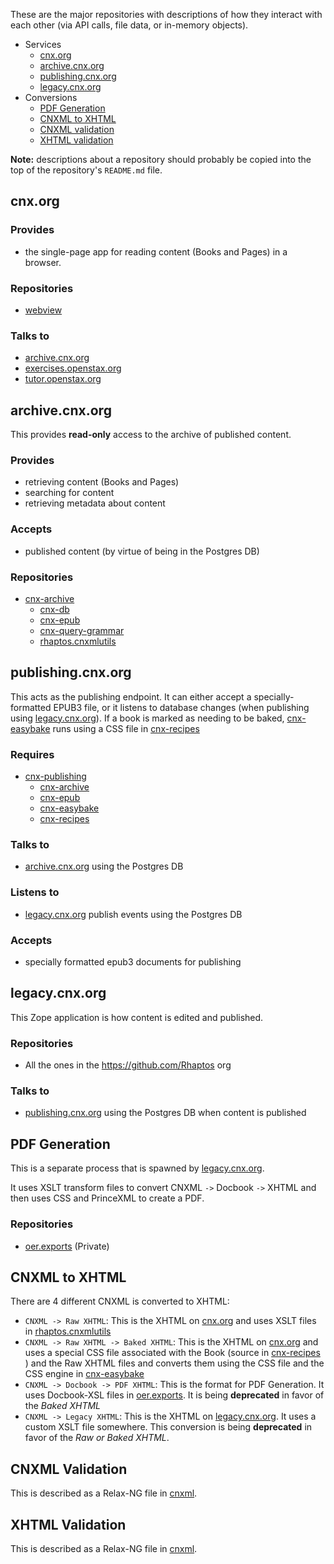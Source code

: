 These are the major repositories with descriptions of how they interact with each other (via API calls, file data, or in-memory objects).

- Services
  - [cnx.org](#cnxorg)
  - [archive.cnx.org](#archivecnxorg)
  - [publishing.cnx.org](#publishingcnxorg)
  - [legacy.cnx.org](#legacycnxorg)
- Conversions
  - [PDF Generation](#pdfgeneration)
  - [CNXML to XHTML](#cnxml-to-xhtml)
  - [CNXML validation](#cnxml-validation)
  - [XHTML validation](#xhtml-validation)

**Note:** descriptions about a repository should probably be copied into the top of the repository's `README.md` file.


## cnx.org

### Provides

- the single-page app for reading content (Books and Pages) in a browser.


### Repositories
- [webview](https://github.com/Connexions/webview)

### Talks to

- [archive.cnx.org](#archivecnxorg)
- [exercises.openstax.org](https://github.com/openstax/exercises)
- [tutor.openstax.org](https://github.com/openstax/tutor)


## archive.cnx.org

This provides **read-only** access to the archive of published content.

### Provides

- retrieving content (Books and Pages)
- searching for content
- retrieving metadata about content


### Accepts

- published content (by virtue of being in the Postgres DB)


### Repositories

- [cnx-archive](https://github.com/Connexions/cnx-archive)
  - [cnx-db](https://github.com/Connexions/cnx-db)
  - [cnx-epub](https://github.com/Connexions/cnx-epub)
  - [cnx-query-grammar](https://github.com/Connexions/cnx-query-grammar)
  - [rhaptos.cnxmlutils](https://github.com/Connexions/rhaptos.cnxmlutils)


## publishing.cnx.org

This acts as the publishing endpoint. It can either accept a specially-formatted EPUB3 file, or it listens to database changes (when publishing using [legacy.cnx.org](#legacycnxorg)). If a book is marked as needing to be baked, [cnx-easybake](https://github.com/Connexions/cnx-easybake) runs using a CSS file in [cnx-recipes](https://github.com/Connexions/cnx-recipes)

### Requires
- [cnx-publishing](https://github.com/Connexions/cnx-publishing)
  - [cnx-archive](https://github.com/Connexions/cnx-archive)
  - [cnx-epub](https://github.com/Connexions/cnx-epub)
  - [cnx-easybake](https://github.com/Connexions/cnx-easybake)
  - [cnx-recipes](https://github.com/Connexions/cnx-recipes)

### Talks to
- [archive.cnx.org](#archivecnxorg) using the Postgres DB

### Listens to
- [legacy.cnx.org](#legacycnxorg) publish events using the Postgres DB

### Accepts
- specially formatted epub3 documents for publishing


## legacy.cnx.org

This Zope application is how content is edited and published.

### Repositories
- All the ones in the https://github.com/Rhaptos org

### Talks to
- [publishing.cnx.org](#publishingcnxorg) using the Postgres DB when content is published


## PDF Generation

This is a separate process that is spawned by [legacy.cnx.org](#legacycnxorg).

It uses XSLT transform files to convert CNXML `->` Docbook `->` XHTML and then uses CSS and PrinceXML to create a PDF.

### Repositories

- [oer.exports](https://github.com/Connexions/oer.exports) (Private)


## CNXML to XHTML

There are 4 different CNXML is converted to XHTML:

- `CNXML -> Raw XHTML`: This is the XHTML on [cnx.org](#cnxorg) and uses XSLT files in [rhaptos.cnxmlutils](https://github.com/Connexions/rhaptos.cnxmlutils)
- `CNXML -> Raw XHTML -> Baked XHTML`: This is the XHTML on [cnx.org](#cnx-org) and uses a special CSS file associated with the Book (source in [cnx-recipes](https://github.com/Connexions/cnx-recipes) ) and the Raw XHTML files and converts them using the CSS file and the CSS engine in [cnx-easybake](https://github.com/Connexions/cnx-easybake)
- `CNXML -> Docbook -> PDF XHTML`: This is the format for PDF Generation. It uses Docbook-XSL files in [oer.exports](https://github.com/Connexions/oer.exports). It is being **deprecated** in favor of the _Baked XHTML_
- `CNXML -> Legacy XHTML`: This is the XHTML on [legacy.cnx.org](#legacycnxorg). It uses a custom XSLT file somewhere. This conversion is being **deprecated** in favor of the _Raw or Baked XHTML_.


## CNXML Validation

This is described as a Relax-NG file in [cnxml](https://github.com/Connexions/cnxml).

## XHTML Validation

This is described as a Relax-NG file in [cnxml](https://github.com/Connexions/cnxml).

